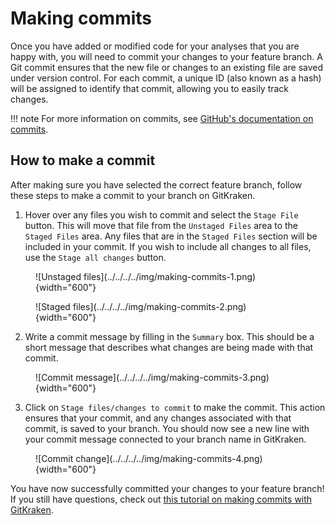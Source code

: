 # Making commits

Once you have added or modified code for your analyses that you are happy with, you will need to commit your changes to your feature branch.
A Git commit ensures that the new file or changes to an existing file are saved under version control.
For each commit, a unique ID (also known as a hash) will be assigned to identify that commit, allowing you to easily track changes.

!!! note
    For more information on commits, see [GitHub's documentation on commits](https://docs.github.com/en/pull-requests/committing-changes-to-your-project/creating-and-editing-commits/about-commits).

## How to make a commit

After making sure you have selected the correct feature branch, follow these steps to make a commit to your branch on GitKraken.

1. Hover over any files you wish to commit and select the `Stage File` button.
This will move that file from the `Unstaged Files` area to the `Staged Files` area.
Any files that are in the `Staged Files` section will be included in your commit.
If you wish to include all changes to all files, use the `Stage all changes` button.

<figure markdown="span">
    ![Unstaged files](../../../../img/making-commits-1.png){width="600"}
</figure>

<figure markdown="span">
    ![Staged files](../../../../img/making-commits-2.png){width="600"}
</figure>

2. Write a commit message by filling in the `Summary` box.
This should be a short message that describes what changes are being made with that commit.

<figure markdown="span">
    ![Commit message](../../../../img/making-commits-3.png){width="600"}
</figure>

3. Click on `Stage files/changes to commit` to make the commit.
This action ensures that your commit, and any changes associated with that commit, is saved to your branch.
You should now see a new line with your commit message connected to your branch name in GitKraken.

<figure markdown="span">
    ![Commit change](../../../../img/making-commits-4.png){width="600"}
</figure>

You have now successfully committed your changes to your feature branch!
If you still have questions, check out [this tutorial on making commits with GitKraken](https://www.gitkraken.com/learn/git/tutorials/how-to-git-commit).
